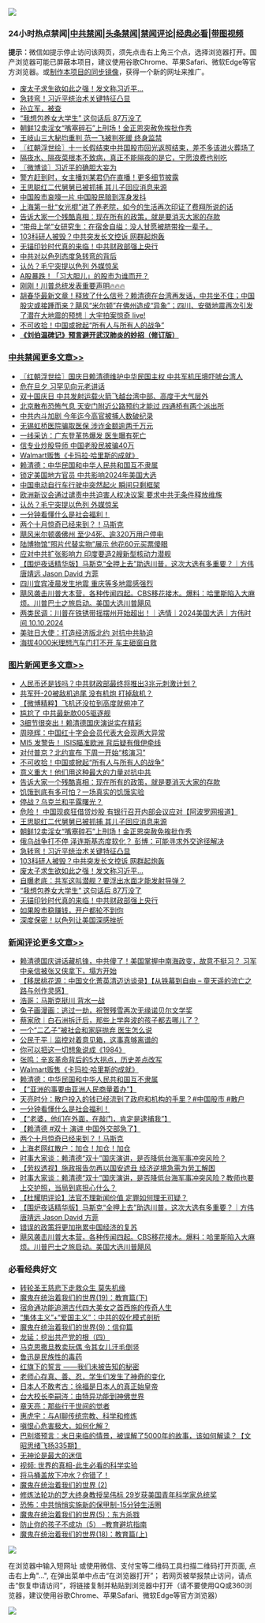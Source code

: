 ![](https://raw.githubusercontent.com/jsvpn/jsproxy/dev/64photo/fqnews-qr.jpg)

<div id="tt">
<h3>24小时热点禁闻|<a href="#%E4%B8%AD%E5%85%B1%E7%A6%81%E9%97%BB%E6%9B%B4%E5%A4%9A%E6%96%87%E7%AB%A0">中共禁闻</a>|<a href="#%E5%9B%BE%E7%89%87%E6%96%B0%E9%97%BB%E6%9B%B4%E5%A4%9A%E6%96%87%E7%AB%A0">头条禁闻</a>|<a href="#%E6%96%B0%E9%97%BB%E8%AF%84%E8%AE%BA%E6%9B%B4%E5%A4%9A%E6%96%87%E7%AB%A0">禁闻评论|<a href="#%E5%BF%85%E7%9C%8B%E7%BB%8F%E5%85%B8%E5%A5%BD%E6%96%87">经典必看</a>|<a href="https://696153.xyz/3" target="_blank">带图视频</a></h3>
<div><b>提示：</b>微信如提示停止访问该网页，须先点击右上角三个点，选择浏览器打开。国产浏览器可能已屏蔽本项目，建议使用谷歌Chrome、苹果Safari、微软Edge等官方浏览器。或<a href="%E5%88%B6%E4%BD%9Cgit%E7%A6%81%E9%97%BB%E9%95%9C%E5%83%8F.md">制作本项目的同步镜像</a>，获得一个新的网址来推广。</div>
<ul>

<li><a href="/topimagenews/20241010/2099890.md">废太子求生欲如此之强！发文称习近平…</a></li>
<li><a href="/topimagenews/20241010/2099892.md">急转弯！习近平统治术关键特征凸显</a></li>
<li><a href="/baitai/20241010/2099982.md">孙立军，被查</a></li>
<li><a href="/topimagenews/20241010/2099875.md">“我想包养女大学生” 这句话后 87万没了</a></li>
<li><a href="/topimagenews/20241010/2100027.md">朝鲜12卖淫女“嘴塞碎石”上刑场！金正恩突赦免挨批作秀</a></li>
<li><a href="/cbnews/20241010/2099959.md">王岐山三大秘均重判 范一飞被判死缓 终身监禁</a></li>
<li><a href="/cbnews/20241010/2099868.md">〖红朝浮世绘〗十一长假结束中共国股市回光返照结束，差不多该进火葬场了</a></li>
<li><a href="/health/20241010/2099924.md">隔夜水、隔夜菜根本不致病，真正不能隔夜的是它，宁愿浪费也别吃</a></li>
<li><a href="/ssgc/20241010/2099883.md">〖微博谈〗习近平的确胆大妄为</a></li>
<li><a href="/baitai/20241010/2100020.md">警方赶到时，女主播刘某君仍在直播！更多细节披露</a></li>
<li><a href="/topimagenews/20241011/2100156.md">王思聪红二代舅舅已被抓捕 其儿子回应消息来源</a></li>
<li><a href="/ccpdope/20241010/2099910.md">中国股市哀嚎一片 中国股民赔到浑身发抖</a></li>
<li><a href="/baitai/20241011/2100213.md">上海第一批“女光棍”进了养老院，如今的生活再次印证了费翔所说的话</a></li>
<li><a href="/topimagenews/20241011/2100245.md">告诉大家一个残酷真相：现在所有的政策，就是要消灭大家的存款</a></li>
<li><a href="/baitai/20241010/2099987.md">“带母上学”女研究生：在宿舍自缢：没人甘愿被脐带拴一辈子。</a></li>
<li><a href="/topimagenews/20241010/2099891.md">103科研人被毁？中共突发长文控诉 网群起炮轰</a></li>
<li><a href="/topimagenews/20241010/2099873.md">无锚印钞时代真的来临！中共财政部强上央行</a></li>
<li><a href="/ssgc/20241010/2100015.md">中共对以色列态度急转弯的背后</a></li>
<li><a href="/cbnews/20241011/2100218.md">认怂？毛宁突提以色列 外媒惊呆</a></li>
<li><a href="/ccpdope/20241010/2099899.md">A股暴跌！「习大胆儿」的股市为谁而开？</a></li>
<li><a href="/sohnews/20241011/2100157.md">刚刚！川普总统发表重要声明🔥🔥🔥</a></li>
<li><a href="/sohnews/20241010/2100017.md">胡春华最新文章！释放了什么信号？赖清德在台湾再发话，中共坐不住；中国股灾或接踵而来？飓风“米尔顿”在佛州造成“异象”；四川、安徽地震再次引发了潜在大地震的预想｜大宇拍案惊奇 live!</a></li>
<li><a href="/topimagenews/20241011/2100267.md">不可收拾！中国或掀起“所有人与所有人的战争”</a></li>
<li><b><a href="/comments/20200207/1272816.md" target="_blank">《刘伯温碑记》预言避开武汉肺炎的妙招（修订版）</a></b></li>
</ul>
</div>

<div class="catlist">
<h3><a href="/cbnews/" target="_blank">中共禁闻</a><span><a href="/cbnews/" target="_blank" rel="nofollow">更多文章>></a></span></h3>
<ul>
<li><a href="/cbnews/20241011/2100371.md" target="_blank">〖红朝浮世绘〗国庆日赖清德维护中华民国主权 中共军机压境吓唬台湾人</a></li>
<li><a href="/cbnews/20241011/2100367.md" target="_blank">危在旦夕 习罕见向元老讲话</a></li>
<li><a href="/cbnews/20241011/2100335.md" target="_blank">双十国庆日 中共发射运载火箭飞越台湾中部、高度于大气层外</a></li>
<li><a href="/cbnews/20241011/2100334.md" target="_blank">北京散布恐怖气息 天安门附近公路预约才能过 四通桥有两个派出所</a></li>
<li><a href="/cbnews/20241011/2100307.md" target="_blank">中共内斗加剧 今年迄今高官被捕人数破纪录</a></li>
<li><a href="/cbnews/20241011/2100305.md" target="_blank">无锡虹桥医院骗取医保 涉诈金额逾两千万元</a></li>
<li><a href="/cbnews/20241011/2100303.md" target="_blank">一线采访：广东登革热爆发 医生曝有死亡</a></li>
<li><a href="/cbnews/20241011/2100302.md" target="_blank">信专业炒股导师 中国老股民被骗40万</a></li>
<li><a href="/comments/20241011/2100290.md" target="_blank">Walmart贩售《卡玛拉·哈里斯的成就》</a></li>
<li><a href="/comments/20241011/2100289.md" target="_blank">赖清德：中华民国和中华人民共和国互不隶属</a></li>
<li><a href="/cbnews/20241011/2100247.md" target="_blank">锁定美国地方官员 中共影响2024年美国大选</a></li>
<li><a href="/cbnews/20241011/2100246.md" target="_blank">中国电动自行车行驶中突然起火 瞬间只剩框架</a></li>
<li><a href="/cbnews/20241011/2100224.md" target="_blank">欧洲新议会通过谴责中共迫害人权决议案 要求中共无条件释放维族</a></li>
<li><a href="/cbnews/20241011/2100218.md" target="_blank">认怂？毛宁突提以色列 外媒惊呆</a></li>
<li><a href="/comments/20241011/2100205.md" target="_blank">一分钟看懂什么是社会福利！</a></li>
<li><a href="/comments/20241011/2100136.md" target="_blank">两个十月惊奇已经来到？！马斯克</a></li>
<li><a href="/cbnews/20241010/2100111.md" target="_blank">飓风米尔顿袭佛州 至少4死、逾320万用户停电</a></li>
<li><a href="/cbnews/20241010/2100110.md" target="_blank">陆博物馆“照片代替实物”展示 他花60元买票傻眼</a></li>
<li><a href="/cbnews/20241010/2100092.md" target="_blank">应对中共扩张影响力 印度要造2艘新型核动力潜舰</a></li>
<li><a href="/comments/20241010/2100069.md" target="_blank">【围炉夜话精华版】马斯克“全押上去”助选川普，这次大选有多重要？｜方伟 唐靖远 Jason David 方菲</a></li>
<li><a href="/cbnews/20241010/2100040.md" target="_blank">四川宜宾凌晨发生地震 重庆等多地震感强烈</a></li>
<li><a href="/comments/20241010/2100026.md" target="_blank">飓风袭击川普大本营，各种传闻四起。CBS移花接木。爆料：哈里斯陷入大麻烦。川普巴士之旅启动。美国大选川普飓风</a></li>
<li><a href="/comments/20241010/2100023.md" target="_blank">两类民调：川普在铁锈带摇摆州开始超出！｜选情｜2024美国大选｜方伟时间 10.10.2024</a></li>
<li><a href="/cbnews/20241010/2099996.md" target="_blank">美驻日大使：打造经济版北约 对抗中共胁迫</a></li>
<li><a href="/cbnews/20241010/2099995.md" target="_blank">海拔4000米理想汽车门打不开 车主砸窗自救</a></li>

</ul>
</div>
<div class="catlist">
<h3><a href="/topimagenews/" target="_blank">图片新闻</a><span><a href="/topimagenews/" target="_blank" rel="nofollow">更多文章>></a></span></h3>
<ul>
<li><a href="/topimagenews/20241011/2100379.md" target="_blank">人民币还是钱吗？中共财政部最终将推出3兆元刺激计划？</a></li>
<li><a href="/topimagenews/20241011/2100378.md" target="_blank">共军歼-20被敌机追尾 没有机炮 打掉敌机？</a></li>
<li><a href="/topimagenews/20241011/2100365.md" target="_blank">【微博精粹】飞机还没拉到高度就俯冲了</a></li>
<li><a href="/topimagenews/20241011/2100364.md" target="_blank">尴尬了 中共最新款005驱逐舰</a></li>
<li><a href="/topimagenews/20241011/2100333.md" target="_blank">3细节很突出！赖清德国庆演说实在精彩</a></li>
<li><a href="/topimagenews/20241011/2100332.md" target="_blank">周晓辉：中国红十字会会员代表大会现两大异常</a></li>
<li><a href="/topimagenews/20241011/2100331.md" target="_blank">MI5 发警告！ ISIS瞄准欧洲 背后疑有俄伊牵线</a></li>
<li><a href="/topimagenews/20241011/2100330.md" target="_blank">对付普京？北约宣布 下周一开始“核演习”</a></li>
<li><a href="/topimagenews/20241011/2100267.md" target="_blank">不可收拾！中国或掀起“所有人与所有人的战争”</a></li>
<li><a href="/topimagenews/20241011/2100266.md" target="_blank">意义重大！他们用这种最大的力量对抗中共</a></li>
<li><a href="/topimagenews/20241011/2100245.md" target="_blank">告诉大家一个残酷真相：现在所有的政策，就是要消灭大家的存款</a></li>
<li><a href="/topimagenews/20241011/2100244.md" target="_blank">饥饿到底有多可怕？一场真实的饥饿实验</a></li>
<li><a href="/topimagenews/20241011/2100243.md" target="_blank">停战？乌克兰和平露曙光？</a></li>
<li><a href="/topimagenews/20241011/2100217.md" target="_blank">危险！ 中国现疯狂借贷炒股 有银行召开内部会议应对【阿波罗网报道】</a></li>
<li><a href="/topimagenews/20241011/2100156.md" target="_blank">王思聪红二代舅舅已被抓捕 其儿子回应消息来源</a></li>
<li><a href="/topimagenews/20241010/2100027.md" target="_blank">朝鲜12卖淫女“嘴塞碎石”上刑场！金正恩突赦免挨批作秀</a></li>
<li><a href="/topimagenews/20241010/2099958.md" target="_blank">俄乌战争打不停 泽连斯基态度软化？ 彭博：可能寻求外交途径解决</a></li>
<li><a href="/topimagenews/20241010/2099892.md" target="_blank">急转弯！习近平统治术关键特征凸显</a></li>
<li><a href="/topimagenews/20241010/2099891.md" target="_blank">103科研人被毁？中共突发长文控诉 网群起炮轰</a></li>
<li><a href="/topimagenews/20241010/2099890.md" target="_blank">废太子求生欲如此之强！发文称习近平…</a></li>
<li><a href="/topimagenews/20241010/2099876.md" target="_blank">自曝老底：共军这叫潜舰？要浮出水面才能发射导弹？</a></li>
<li><a href="/topimagenews/20241010/2099875.md" target="_blank">“我想包养女大学生” 这句话后 87万没了</a></li>
<li><a href="/topimagenews/20241010/2099873.md" target="_blank">无锚印钞时代真的来临！中共财政部强上央行</a></li>
<li><a href="/topimagenews/20241010/2099770.md" target="_blank">如果股市稳赚钱，开户都轮不到你</a></li>
<li><a href="/topimagenews/20241010/2099755.md" target="_blank">深度保密！以色列让美国深感挫折</a></li>

</ul>
</div>
<div class="catlist">
<h3><a href="/comments/" target="_blank">新闻评论</a><span><a href="/comments/" target="_blank" rel="nofollow">更多文章>></a></span></h3>
<ul>
<li><a href="/comments/20241011/2100376.md" target="_blank">赖清德国庆讲话藏机锋，中共傻了！美国掌握中南海政变，故意不挺习？ 习军中亲信被张又侠拿下，塌方开始</a></li>
<li><a href="/comments/20241011/2100375.md" target="_blank">【移居桃花源：中国文化菁英清迈访谈录】【从铁幕到自由 &#8211; 童天遥的流亡之路与创作灵感】</a></li>
<li><a href="/comments/20241011/2100369.md" target="_blank">浩哥：马斯克挺川 背水一战</a></li>
<li><a href="/comments/20241011/2100342.md" target="_blank">兔子画漫画：逃过一劫，祝贺残雪再次无缘诺贝尔文学奖</a></li>
<li><a href="/comments/20241011/2100341.md" target="_blank">蔡家欣｜白石洲拆迁后，那些上学奔波的孩子都去哪儿了？</a></li>
<li><a href="/comments/20241011/2100340.md" target="_blank">一个“二乙子”被社会和家庭抛弃 医生怎么说</a></li>
<li><a href="/comments/20241011/2100313.md" target="_blank">公民于平｜监控对着意见箱，这事真够离谱的</a></li>
<li><a href="/comments/20241011/2100312.md" target="_blank">你可以把这一切想象说成《1984》</a></li>
<li><a href="/comments/20241011/2100311.md" target="_blank">张鸣：辛亥革命背后的5大拐点，历史差点改写</a></li>
<li><a href="/comments/20241011/2100290.md" target="_blank">Walmart贩售《卡玛拉·哈里斯的成就》</a></li>
<li><a href="/comments/20241011/2100289.md" target="_blank">赖清德：中华民国和中华人民共和国互不隶属</a></li>
<li><a href="/comments/20241011/2100215.md" target="_blank">【“亚洲的事要由亚洲人民商量着办”】</a></li>
<li><a href="/comments/20241011/2100206.md" target="_blank">天亮时分：散户投入的钱已经流到了政府和机构的手里？#中国股市 #散户</a></li>
<li><a href="/comments/20241011/2100205.md" target="_blank">一分钟看懂什么是社会福利！</a></li>
<li><a href="/comments/20241011/2100179.md" target="_blank">【“老婆，他们在外面，在敲门，肯定是逮捕我”】</a></li>
<li><a href="/comments/20241011/2100155.md" target="_blank">【赖清德 #双十 演讲 中国外交部急了】</a></li>
<li><a href="/comments/20241011/2100136.md" target="_blank">两个十月惊奇已经来到？！马斯克</a></li>
<li><a href="/comments/20241011/2100135.md" target="_blank">上海老网红散户：加仓！加仓！加仓</a></li>
<li><a href="/comments/20241011/2100128.md" target="_blank">时事大家谈：赖清德“双十”国庆演讲，是否降低台海军事冲突风险？</a></li>
<li><a href="/comments/20241011/2100124.md" target="_blank">【劳权透视】施政报告勿再以国安遮丑 经济逆境急需为劳工解困</a></li>
<li><a href="/comments/20241010/2100106.md" target="_blank">时事大家谈：赖清德“双十”国庆演讲，是否降低台海军事冲突风险？教师也要上交护照，当局到底担心什么？</a></li>
<li><a href="/comments/20241010/2100070.md" target="_blank">【杜耀明评论】法官不理新闻价值 定罪如何理无可疑？</a></li>
<li><a href="/comments/20241010/2100069.md" target="_blank">【围炉夜话精华版】马斯克“全押上去”助选川普，这次大选有多重要？｜方伟 唐靖远 Jason David 方菲</a></li>
<li><a href="/comments/20241010/2100064.md" target="_blank">错误的政策将更加拖累中国经济的复苏</a></li>
<li><a href="/comments/20241010/2100026.md" target="_blank">飓风袭击川普大本营，各种传闻四起。CBS移花接木。爆料：哈里斯陷入大麻烦。川普巴士之旅启动。美国大选川普飓风</a></li>

</ul>
</div>

<div class="catlist">
<h3>必看经典好文</h3>
<ul>
<li><a href="/health/20141127/823595.md" target="_blank">转轮圣王慈悲下走救众生 莫失机缘</a></li>
<li><a href="/comments/20180716/972458.md" target="_blank">魔鬼在统治着我们的世界(19)：教育篇(下)</a></li>
<li><a href="/comments/20220105/1674810.md" target="_blank">宿命通功能追溯古代四大美女之首西施的传奇人生</a></li>
<li><a href="/comments/20201007/1409565.md" target="_blank">“集体主义”+“爱国主义”：中共的奴化模式剖析</a></li>
<li><a href="/topimagenews/20180529/949649.md" target="_blank">魔鬼在统治着我们的世界(9)：信仰篇</a></li>
<li><a href="/comments/20200930/1405812.md" target="_blank">龙延：挖出共产党的根（四）</a></li>
<li><a href="/lifebaike/20180921/1001202.md" target="_blank">马克思撒旦教卖玩偶 令其女儿汗毛倒竖</a></li>
<li><a href="/lishi/20130311/666695.md" target="_blank">鲁迅是民族性的毒药</a></li>
<li><a href="/comments/20221219/1825441.md" target="_blank">红旗下的誓言 ——我们未被告知的秘密</a></li>
<li><a href="/cbnews/20211221/1668847.md" target="_blank">老师心存真、善、忍，学生们发生了神奇的变化</a></li>
<li><a href="/sohnews/20160609/543313.md" target="_blank">日本人不敢考古：徐福是日本人的真正始皇帝</a></li>
<li><a href="/aomi/life/20141109/310549.md" target="_blank">台大校长李嗣涔：由特异功能到神佛世界</a></li>
<li><a href="/comments/20240623/2053092.md" target="_blank">章天亮：那些行于世间的觉者</a></li>
<li><a href="/comments/20240828/2080320.md" target="_blank">惠虎宇：与AI聊传统宗教、科学和修炼</a></li>
<li><a href="/tculture/20231002/1941287.md" target="_blank">嗔恨心危害极大，如何化解？</a></li>
<li><a href="/sohnews/20240322/2015902.md" target="_blank">巴别塔预言：末日来临的情景，被误解了5000年的故事，该如何解读？【文昭思绪飞扬335期】</a></li>
<li><a href="/cnnews/20170717/792917.md" target="_blank">无神论是最大的迷信</a></li>
<li><a href="/aomi/supernatural/20150313/374665.md" target="_blank">视频: 世界的真相-此生必看的科学实验</a></li>
<li><a href="/cnnews/20230303/1855390.md" target="_blank">将马桶盖放下冲水？你错了！</a></li>
<li><a href="/topimagenews/20180520/944940.md" target="_blank">魔鬼在统治着我们的世界 (2)</a></li>
<li><a href="/comments/20190517/1129285.md" target="_blank">修炼法轮功的芝大终身教授吴伟标 29岁获美国青年科学家总统奖</a></li>
<li><a href="/baitai/20200711/1359005.md" target="_blank">恐怖：中共悄悄实施新的保甲制-15分钟生活圈</a></li>
<li><a href="/topimagenews/20180524/946967.md" target="_blank">魔鬼在统治着我们的世界(5)：东方杀戮</a></li>
<li><a href="/comments/20230920/1936271.md" target="_blank">防止你的孩子不成功（5） &#8211;教育避坑指南</a></li>
<li><a href="/topimagenews/20180701/965109.md" target="_blank">魔鬼在统治着我们的世界(18)：教育篇(上)</a></li>

</ul>
</div>

![](https://raw.githubusercontent.com/jsvpn/jsproxy/dev/64photo/fqnews-qr.jpg)

在浏览器中输入短网址 或使用微信、支付宝等二维码工具扫描二维码打开页面, 点击右上角"...", 在弹出菜单中点击“在浏览器打开”； 若网页被举报禁止访问，请点击“恢复申请访问”，将链接复制并粘贴到浏览器中打开（请不要使用QQ或360浏览器，建议使用谷歌Chrome、苹果Safari、微软Edge等官方浏览器）

![](https://raw.githubusercontent.com/jsvpn/jsproxy/dev/64photo/wx.jpg)